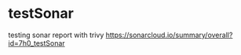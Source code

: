 # testSonar

testing sonar report with trivy
https://sonarcloud.io/summary/overall?id=7h0_testSonar
